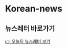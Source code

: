 # Korean-news

## 뉴스레터 바로가기

[👉 오늘의 뉴스레터 보기](file:///E:/BRAND/cursor/korean-economic-news/src/frontend/src/components/newsletter_2025-06-02.html)
